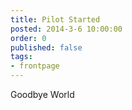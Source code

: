 ```yaml
---
title: Pilot Started
posted: 2014-3-6 10:00:00
order: 0
published: false
tags:
- frontpage
---
```


Goodbye World
